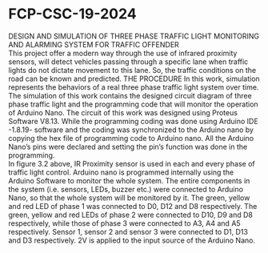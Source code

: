 # FCP-CSC-19-2024
DESIGN AND SIMULATION OF THREE PHASE TRAFFIC LIGHT MONITORING AND ALARMING SYSTEM FOR TRAFFIC OFFENDER  
This project offer a modern way through the use of infrared proximity sensors, will detect vehicles passing through a specific lane when traffic lights do not dictate movement to this lane. So, the traffic conditions on the road can be known and predicted. 
THE PROCEDURE 
In this work, simulation represents the behaviors of a real three phase traffic light system over time. The simulation of this work contains the designed circuit diagram of three phase traffic light and the programming code that will monitor the operation of Arduino Nano.
The circuit of this work was designed using Proteus Software V8.13. While the programming coding was done using Arduino IDE -1.8.19- software and the coding was synchronized to the Arduino nano by copying the hex file of programming code to Arduino nano. All the Arduino Nano’s pins were declared and setting the pin’s function was done in the programming.  
In figure 3.2 above, IR Proximity sensor is used in each and every phase of traffic light control. Arduino nano is programmed internally using the Arduino Software to monitor the whole system. The entire components in the system (i.e. sensors, LEDs, buzzer etc.) were connected to Arduino Nano, so that the whole system will be monitored by it. The green, yellow and red LED of phase 1 was connected to D0, D12 and D8 respectively. The green, yellow and red LEDs of phase 2 were connected to D10, D9 and D8 respectively, while those of phase 3 were connected to A3, A4 and A5 respectively. Sensor 1, sensor 2 and sensor 3 were connected to D1, D13 and D3 respectively. 2V is applied to the input source of the Arduino Nano. 
